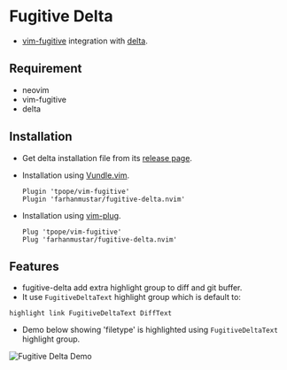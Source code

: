 # Fugitive Delta
* [vim-fugitive](https://github.com/tpope/vim-fugitive) integration with [delta](https://github.com/dandavison/delta).

## Requirement
* neovim
* vim-fugitive
* delta

## Installation
* Get delta installation file from its [release page](https://github.com/dandavison/delta/releases).
* Installation using [Vundle.vim](https://github.com/VundleVim/Vundle.vim).
  ```vim
  Plugin 'tpope/vim-fugitive'
  Plugin 'farhanmustar/fugitive-delta.nvim'
  ```

* Installation using [vim-plug](https://github.com/junegunn/vim-plug).
  ```vim
  Plug 'tpope/vim-fugitive'
  Plug 'farhanmustar/fugitive-delta.nvim'
  ```

## Features
* fugitive-delta add extra highlight group to diff and git buffer.
* It use `FugitiveDeltaText` highlight group which is default to:
```vim
highlight link FugitiveDeltaText DiffText
```
* Demo below showing 'filetype' is highlighted using `FugitiveDeltaText` highlight group.

<img src="https://github.com/farhanmustar/fugitive-delta.nvim/wiki/git.png" alt="Fugitive Delta Demo" />

